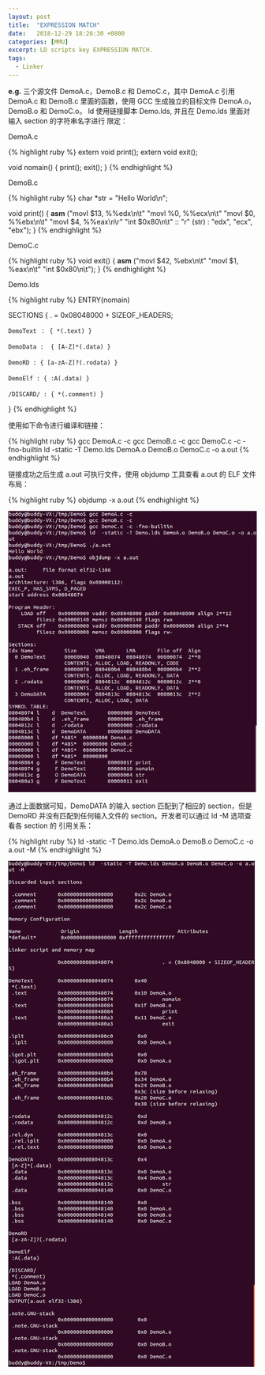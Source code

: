 ```yaml
---
layout: post
title:  "EXPRESSION MATCH"
date:   2018-12-29 18:26:30 +0800
categories: [MMU]
excerpt: LD scripts key EXPRESSION MATCH.
tags:
  - Linker
---
```


**e.g.** 三个源文件 DemoA.c，DemoB.c 和 DemoC.c，其中 DemoA.c 引用 DemoA.c 和
DemoB.c 里面的函数，使用 GCC 生成独立的目标文件 DemoA.o，DemoB.o 和 DemoC.o。
ld 使用链接脚本 Demo.lds, 并且在 Demo.lds 里面对输入 section 的字符串名字进行
限定：

DemoA.c

{% highlight ruby %}
extern void print();
extern void exit();

void nomain()
{
    print();
    exit();
}
{% endhighlight %}

DemoB.c

{% highlight ruby %}
char *str = "Hello World\n";

void print()
{
    __asm__ ("movl $13, %%edx\n\t"
             "movl %0, %%ecx\n\t"
             "movl $0, %%ebx\n\t"
             "movl $4, %%eax\n\r"
             "int $0x80\n\t"
             :: "r" (str) : "edx", "ecx", "ebx");
}
{% endhighlight %}

DemoC.c

{% highlight ruby %}
void exit()
{
    __asm__ ("movl $42, %ebx\n\t"
             "movl $1, %eax\n\t"
             "int $0x80\n\t");
}
{% endhighlight %}

Demo.lds

{% highlight ruby %}
ENTRY(nomain)

SECTIONS
{
    . = 0x08048000 + SIZEOF_HEADERS;

    DemoText ： { *(.text) }

    DemoData :  { [A-Z]*(.data) }

    DemoRD : { [a-zA-Z]?(.rodata) }

    DemoElf : { :A(.data) }

    /DISCARD/ : { *(.comment) }
}
{% endhighlight %}

使用如下命令进行编译和链接：

{% highlight ruby %}
gcc DemoA.c -c
gcc DemoB.c -c
gcc DemoC.c -c -fno-builtin
ld -static -T Demo.lds DemoA.o DemoB.o DemoC.c -o a.out
{% endhighlight %}

链接成功之后生成 a.out 可执行文件，使用 objdump 工具查看 a.out 的 ELF 文件布局：

{% highlight ruby %}
objdump -x a.out
{% endhighlight %}

![LD](https://raw.githubusercontent.com/EmulateSpace/PictureSet/master/BiscuitOS/kernel/MMU000506.png)

通过上面数据可知，DemoDATA 的输入 section 匹配到了相应的 section，但是 DemoRD 
并没有匹配到任何输入文件的 section。开发者可以通过 ld -M 选项查看各 section 的
引用关系：

{% highlight ruby %}
ld -static -T Demo.lds DemoA.o DemoB.o DemoC.c -o a.out -M
{% endhighlight %}

![LD](https://raw.githubusercontent.com/EmulateSpace/PictureSet/master/BiscuitOS/kernel/MMU000507.png)

